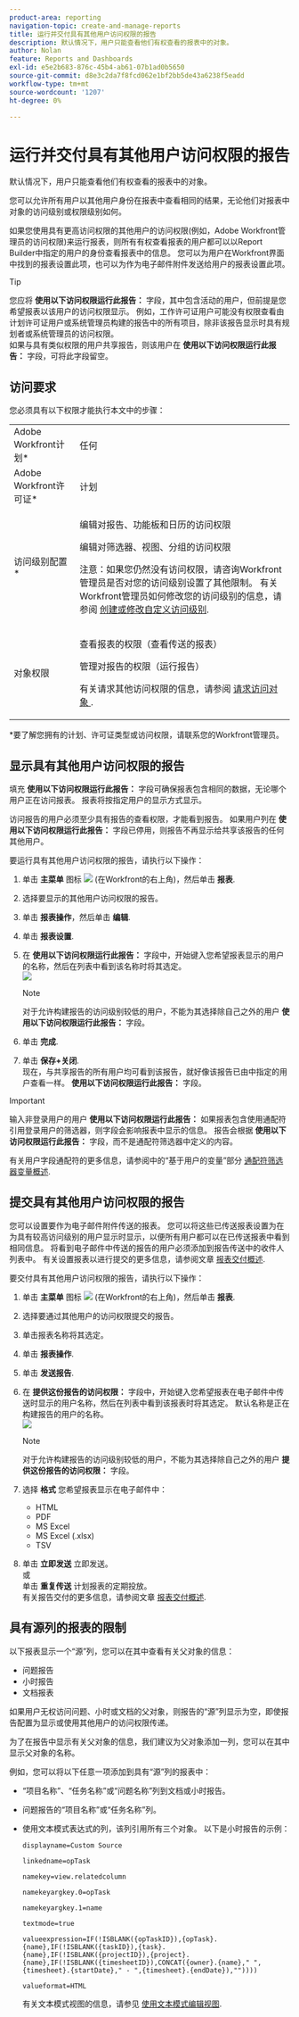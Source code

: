 ```yaml
---
product-area: reporting
navigation-topic: create-and-manage-reports
title: 运行并交付具有其他用户访问权限的报告
description: 默认情况下，用户只能查看他们有权查看的报表中的对象。
author: Nolan
feature: Reports and Dashboards
exl-id: e5e2b683-876c-45b4-ab61-07b1ad0b5650
source-git-commit: d8e3c2da7f8fcd062e1bf2bb5de43a6238f5eadd
workflow-type: tm+mt
source-wordcount: '1207'
ht-degree: 0%

---
```


# 运行并交付具有其他用户访问权限的报告

默认情况下，用户只能查看他们有权查看的报表中的对象。

您可以允许所有用户以其他用户身份在报表中查看相同的结果，无论他们对报表中对象的访问级别或权限级别如何。

如果您使用具有更高访问权限的其他用户的访问权限(例如，Adobe Workfront管理员的访问权限)来运行报表，则所有有权查看报表的用户都可以以Report Builder中指定的用户的身份查看报表中的信息。 您可以为用户在Workfront界面中找到的报表设置此项，也可以为作为电子邮件附件发送给用户的报表设置此项。

>[!TIP]
>
>您应将 **使用以下访问权限运行此报告：** 字段，其中包含活动的用户，但前提是您希望报表以该用户的访问权限显示。 例如，工作许可证用户可能没有权限查看由计划许可证用户或系统管理员构建的报告中的所有项目，除非该报告显示时具有规划者或系统管理员的访问权限。\
如果与具有类似权限的用户共享报告，则该用户在 **使用以下访问权限运行此报告：** 字段，可将此字段留空。

## 访问要求

您必须具有以下权限才能执行本文中的步骤：

<table style="table-layout:auto"> 
 <col> 
 <col> 
 <tbody> 
  <tr> 
   <td role="rowheader">Adobe Workfront计划*</td> 
   <td> <p>任何</p> </td> 
  </tr> 
  <tr> 
   <td role="rowheader">Adobe Workfront许可证*</td> 
   <td> <p>计划 </p> </td> 
  </tr> 
  <tr> 
   <td role="rowheader">访问级别配置*</td> 
   <td> <p>编辑对报告、功能板和日历的访问权限</p> <p>编辑对筛选器、视图、分组的访问权限</p> <p>注意：如果您仍然没有访问权限，请咨询Workfront管理员是否对您的访问级别设置了其他限制。 有关Workfront管理员如何修改您的访问级别的信息，请参阅 <a href="../../../administration-and-setup/add-users/configure-and-grant-access/create-modify-access-levels.md" class="MCXref xref">创建或修改自定义访问级别</a>.</p> </td> 
  </tr> 
  <tr> 
   <td role="rowheader">对象权限</td> 
   <td> <p>查看报表的权限（查看传送的报表）</p> <p>管理对报告的权限（运行报告）</p> <p>有关请求其他访问权限的信息，请参阅 <a href="../../../workfront-basics/grant-and-request-access-to-objects/request-access.md" class="MCXref xref">请求访问对象 </a>.</p> </td> 
  </tr> 
 </tbody> 
</table>

&#42;要了解您拥有的计划、许可证类型或访问权限，请联系您的Workfront管理员。

## 显示具有其他用户访问权限的报告

填充 **使用以下访问权限运行此报告：** 字段可确保报表包含相同的数据，无论哪个用户正在访问报表。 报表将按指定用户的显示方式显示。

访问报告的用户必须至少具有报告的查看权限，才能看到报告。 如果用户列在 **使用以下访问权限运行此报告：** 字段已停用，则报告不再显示给共享该报告的任何其他用户。

要运行具有其他用户访问权限的报告，请执行以下操作：

1. 单击 **主菜单** 图标 ![](assets/main-menu-icon.png) (在Workfront的右上角)，然后单击 **报表**.

1. 选择要显示的其他用户访问权限的报告。
1. 单击 **报表操作**，然后单击 **编辑**.

1. 单击 **报表设置**.

1. 在 **使用以下访问权限运行此报告：** 字段中，开始键入您希望报表显示的用户的名称，然后在列表中看到该名称时将其选定。\
   ![](assets/qs-access-rights-of-350x251.png)

   >[!NOTE]
   >
   对于允许构建报告的访问级别较低的用户，不能为其选择除自己之外的用户 **使用以下访问权限运行此报告：** 字段。

1. 单击 **完成**.
1. 单击 **保存+关闭**.\
   现在，与共享报告的所有用户均可看到该报告，就好像该报告已由中指定的用户查看一样。 **使用以下访问权限运行此报告：** 字段。

>[!IMPORTANT]
>
输入非登录用户的用户 **使用以下访问权限运行此报告：** 如果报表包含使用通配符引用登录用户的筛选器，则字段会影响报表中显示的信息。 报告会根据 **使用以下访问权限运行此报告：** 字段，而不是通配符筛选器中定义的内容。
>
有关用户字段通配符的更多信息，请参阅中的“基于用户的变量”部分 [通配符筛选器变量概述](../../../reports-and-dashboards/reports/reporting-elements/understand-wildcard-filter-variables.md).

## 提交具有其他用户访问权限的报告

您可以设置要作为电子邮件附件传送的报表。 您可以将这些已传送报表设置为在为具有较高访问级别的用户显示时显示，以便所有用户都可以在已传送报表中看到相同信息。 将看到电子邮件中传送的报告的用户必须添加到报告传送中的收件人列表中。 有关设置报表以进行提交的更多信息，请参阅文章 [报表交付概述](../../../reports-and-dashboards/reports/creating-and-managing-reports/set-up-report-deliveries.md).

要交付具有其他用户访问权限的报告，请执行以下操作：

1. 单击 **主菜单** 图标 ![](assets/main-menu-icon.png) (在Workfront的右上角)，然后单击 **报表**.

1. 选择要通过其他用户的访问权限提交的报告。
1. 单击报表名称将其选定。
1. 单击 **报表操作**.
1. 单击 **发送报告**.

1. 在 **提供这份报告的访问权限：** 字段中，开始键入您希望报表在电子邮件中传送时显示的用户名称，然后在列表中看到该报表时将其选定。 默认名称是正在构建报告的用户的名称。\
   ![](assets/qs-send-report-access-rights-of-350x446.png)

   >[!NOTE]
   >
   对于允许构建报告的访问级别较低的用户，不能为其选择除自己之外的用户 **提供这份报告的访问权限：** 字段。

1. 选择 **格式** 您希望报表显示在电子邮件中：

   * HTML
   * PDF
   * MS Excel
   * MS Excel (.xlsx)
   * TSV

1. 单击 **立即发送** 立即发送。\
   或\
   单击 **重复传送** 计划报表的定期投放。\
   有关报告交付的更多信息，请参阅文章 [报表交付概述](../../../reports-and-dashboards/reports/creating-and-managing-reports/set-up-report-deliveries.md).

## 具有源列的报表的限制

以下报表显示一个“源”列，您可以在其中查看有关父对象的信息：

* 问题报告
* 小时报告
* 文档报表

如果用户无权访问问题、小时或文档的父对象，则报告的“源”列显示为空，即使报告配置为显示或使用其他用户的访问权限传递。

为了在报告中显示有关父对象的信息，我们建议为父对象添加一列，您可以在其中显示父对象的名称。

例如，您可以将以下任意一项添加到具有“源”列的报表中：

* “项目名称”、“任务名称”或“问题名称”列到文档或小时报告。
* 问题报告的“项目名称”或“任务名称”列。
* 使用文本模式表达式的列，该列引用所有三个对象。 以下是小时报告的示例：

  `displayname=Custom Source`

  `linkedname=opTask`

  `namekey=view.relatedcolumn`

  `namekeyargkey.0=opTask`

  `namekeyargkey.1=name`

  `textmode=true`

  `valueexpression=IF(!ISBLANK({opTaskID}),{opTask}.{name},IF(!ISBLANK({taskID}),{task}.{name},IF(!ISBLANK({projectID}),{project}.{name},IF(!ISBLANK({timesheetID}),CONCAT({owner}.{name}," ",{timesheet}.{startDate}," - ",{timesheet}.{endDate}),""))))`

  `valueformat=HTML`

  有关文本模式视图的信息，请参见 [使用文本模式编辑视图](../text-mode/edit-text-mode-in-view.md).